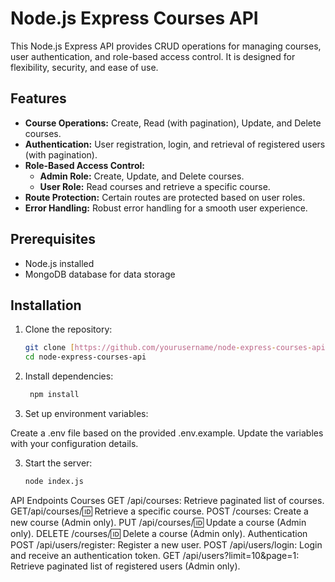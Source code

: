 # Node.js Express Courses API

This Node.js Express API provides CRUD operations for managing courses, user authentication, and role-based access control. It is designed for flexibility, security, and ease of use.

## Features

- **Course Operations:** Create, Read (with pagination), Update, and Delete courses.
- **Authentication:** User registration, login, and retrieval of registered users (with pagination).
- **Role-Based Access Control:**
  - **Admin Role:** Create, Update, and Delete courses.
  - **User Role:** Read courses and retrieve a specific course.
- **Route Protection:** Certain routes are protected based on user roles.
- **Error Handling:** Robust error handling for a smooth user experience.

## Prerequisites

- Node.js installed
- MongoDB database for data storage

## Installation

1. Clone the repository:

   ```bash
   git clone [https://github.com/yourusername/node-express-courses-api.git](https://github.com/ahmedsalman74/cources_api.git)https://github.com/ahmedsalman74/cources_api.git
   cd node-express-courses-api


1. Install dependencies:
   ```bash
    npm install


2. Set up environment variables:

Create a .env file based on the provided .env.example.
Update the variables with your configuration details.

3. Start the server:
     ```bash
    node index.js

API Endpoints
Courses
GET /api/courses: Retrieve paginated list of courses.
GET/api/courses/:id: Retrieve a specific course.
POST /courses: Create a new course (Admin only).
PUT /api/courses/:id: Update a course (Admin only).
DELETE /courses/:id: Delete a course (Admin only).
Authentication
POST /api/users/register: Register a new user.
POST /api/users/login: Login and receive an authentication token.
GET /api/users?limit=10&page=1: Retrieve paginated list of registered users (Admin only).



